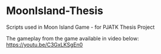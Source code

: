 # MoonIsland-Thesis
Scripts used in Moon Island Game - for PJATK Thesis Project

The gameplay from the game available in video below:
https://youtu.be/C3GxLKSgEn0


